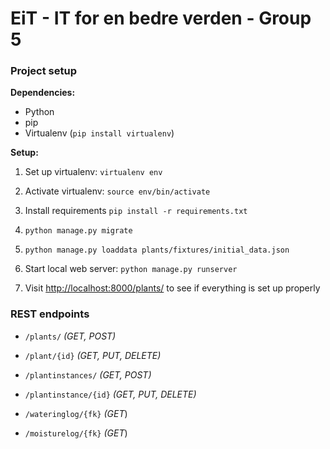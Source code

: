 # EiT - IT for en bedre verden - Group 5


### Project setup
**Dependencies:**
-	Python
-	pip
-	Virtualenv (`pip install virtualenv`)

**Setup:**

1.	Set up virtualenv: `virtualenv env`
	
2. 	Activate virtualenv: `source env/bin/activate`
 	
3.  Install requirements `pip install -r requirements.txt`
  
4.	`python manage.py migrate`
	
5. 	`python manage.py loaddata plants/fixtures/initial_data.json`
 	
6. 	Start local web server: `python manage.py runserver`
 	
7. 	Visit [http://localhost:8000/plants/](http://localhost:8000/plants/) to see if everything is set up properly


### REST endpoints
-   `/plants/` *(GET, POST)*
-   `/plant/{id}` *(GET, PUT, DELETE)*

-   `/plantinstances/` *(GET, POST)*
-   `/plantinstance/{id}` *(GET, PUT, DELETE)*

-   `/wateringlog/{fk}` *(GET*)

-   `/moisturelog/{fk}` *(GET*)
